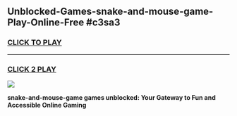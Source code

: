 
## Unblocked-Games-snake-and-mouse-game-Play-Online-Free #c3sa3
<h3>
<a href="https://us.freeplayer.one?title=snake-and-mouse-game&ref=10M">CLICK TO PLAY</a></h3>
<hr>

<h3>
<a href="https://us.freeplayer.one?title=snake-and-mouse-game&ref=10M">CLICK 2 PLAY</a>
  
</h3>

<a href="https://us.freeplayer.one?title=snake-and-mouse-game&ref=10M"><img src="https://clearcache.store/games.png"></a>


**snake-and-mouse-game games unblocked: Your Gateway to Fun and Accessible Online Gaming**
